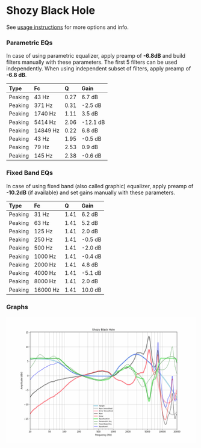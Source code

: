 # Shozy Black Hole
See [usage instructions](https://github.com/jaakkopasanen/AutoEq#usage) for more options and info.

### Parametric EQs
In case of using parametric equalizer, apply preamp of **-6.8dB** and build filters manually
with these parameters. The first 5 filters can be used independently.
When using independent subset of filters, apply preamp of **-6.8 dB**.

| Type    | Fc       |    Q | Gain     |
|:--------|:---------|:-----|:---------|
| Peaking | 43 Hz    | 0.27 | 6.7 dB   |
| Peaking | 371 Hz   | 0.31 | -2.5 dB  |
| Peaking | 1740 Hz  | 1.11 | 3.5 dB   |
| Peaking | 5414 Hz  | 2.06 | -12.1 dB |
| Peaking | 14849 Hz | 0.22 | 6.8 dB   |
| Peaking | 43 Hz    | 1.95 | -0.5 dB  |
| Peaking | 79 Hz    | 2.53 | 0.9 dB   |
| Peaking | 145 Hz   | 2.38 | -0.6 dB  |

### Fixed Band EQs
In case of using fixed band (also called graphic) equalizer, apply preamp of **-10.2dB**
(if available) and set gains manually with these parameters.

| Type    | Fc       |    Q | Gain    |
|:--------|:---------|:-----|:--------|
| Peaking | 31 Hz    | 1.41 | 6.2 dB  |
| Peaking | 63 Hz    | 1.41 | 5.2 dB  |
| Peaking | 125 Hz   | 1.41 | 2.0 dB  |
| Peaking | 250 Hz   | 1.41 | -0.5 dB |
| Peaking | 500 Hz   | 1.41 | -2.0 dB |
| Peaking | 1000 Hz  | 1.41 | -0.4 dB |
| Peaking | 2000 Hz  | 1.41 | 4.8 dB  |
| Peaking | 4000 Hz  | 1.41 | -5.1 dB |
| Peaking | 8000 Hz  | 1.41 | 2.0 dB  |
| Peaking | 16000 Hz | 1.41 | 10.0 dB |

### Graphs
![](./Shozy%20Black%20Hole.png)